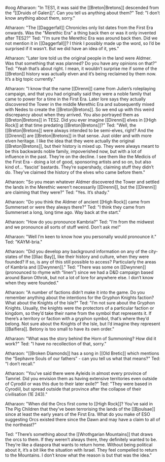 #oog
Atharaon:
"In TES1, it was said the [[Breton|Bretons]] descended from the “[[Druids of Galen]]”. Can you tell us anything about them?"
Ted:
"I don’t know anything about them, sorry."

Atharaon:
"The [[Daggerfall]] Chronicles only list dates from the First Era onwards. Was the "Merethic Era" a thing back then or was it only invented after TES2?"
Ted:
"I’m sure the Merethic Era was around back then. Did we not mention it in [[Daggerfall]]? I think I possibly made up the word, so I’d be surprised if it wasn’t. But we did have an idea of it, yes."

Atharaon:
"Later lore told us the original people in the land were Aldmer. Was that something that was planned? Do you have any opinions on that?"
Ted:
"Yeah that’s about right. I mean, it wouldn’t surprise me if some of the [[Breton]] history was actually elven and it’s being reclaimed by them now. It’s a big topic currently."

Atharaon:
"I know that the name [[Direnni]] came from Julien’s roleplaying campaign, and that you had originally said they were a noble family that came to power for a time in the First Era. Later lore says they actually discovered the Tower in the middle Merethic Era and subsequently mixed with Nedes to create the [[Breton|Bretons]]. So we end up with this weird discrepancy about when they arrived. You also portrayed them as [[Breton|Bretons]] in TES2. Did you ever imagine [[Direnni]] elves in [[High Rock]] at that time predating [[Breton|Bretons]]?"
Ted:
"Well, the [[Breton|Bretons]] were always intended to be semi-elves, right? And the [[Direnni]] are [[Breton|Bretons]] in that sense. Just older and with more elven heritage. I like the idea that they were actually the original [[Breton|Bretons]], but their history is mixed up. They were always meant to be this backwards noble family, impoverished now, but with a lot of influence in the past. They’re on the decline. I see them like the Medicis of the First Era - doing a lot of good, sponsoring artists and so on, but also kind of… ‘fascist’ bastards. They’re supershady, claiming stuff they didn’t do. They’ve claimed the history of the elves who came before them."

Atharaon:
"So you mean whatever Aldmer discovered the Tower and settled the lands in the Merethic weren’t necessarily [[Direnni]], but the [[Direnni]] are claiming that they were?"
Ted:
"Yes. It’s shady."

Atharaon:
"Do you think the Aldmer of ancient [[High Rock]] came from Summerset or were they always there?"
Ted:
"I think they came from Summerset a long, long time ago. Way back at the start."

Atharaon:
"How do you pronounce Kambria?"
Ted:
"I’m from the midwest and we pronounce all sorts of stuff weird. Don’t ask me!"

Atharaon:
"Well I’m keen to know how you personally would pronounce it."
Ted:
"KAYM-bria."

Atharaon:
"Did you develop any background information on any of the city-states of the [[Iliac Bay]], like their history and culture, when they were founded? If so, is any of this still possible to access? Particularly the areas of Kambria and [[Dwynnen]]."
Ted:
"There was some on [[Dwynnen]] (pronounced to rhyme with “linen”) since we had a D&D campaign based around Baron Othrok, but not a lot of lore for anywhere else. I don’t know when they were founded."

Atharaon:
"A number of factions didn’t make it into the game. Do you remember anything about the intentions for the Gryphon Knights faction? What about the Knights of the Isle?"
Ted:
"I’m not sure about the Gryphon Knights. Usually, the knights were the protectors of a particular faction or kingdom, so they’d take their name from the symbol that represents it. If there’s a territory or faction with a gryphon symbol, that’s where they’d belong. Not sure about the Knights of the Isle, but I’d imagine they represent [[Balfiera]]. Betony is too small to have its own order."

Atharaon:
"What was the story behind the Horn of Summoning? How did it work?"
Ted:
"I have no recollection of that, sorry."

Atharaon:
"[[Broken Diamonds]] has a song in [[Old Bretic]] which mentions the “Sephavre Souls of our fathers” - can you tell us what that means?"
Ted:
"I don’t recall."

Atharaon:
"You’ve said there were Ayleids in almost every province of Tamriel. Did you envision them as having extensive territories even outside of Cyrodiil or was this due to their later exile?"
Ted:
"They were based in Cyrodiil, but spread outside that province after the collapse of their civilisation (1E 243)."

Atharaon:
"When did the Orcs first come to [[High Rock]]? You’ve said in The Pig Children that they’ve been terrorising the lands of the [[Bjoulsae]] since at least the early years of the First Era. What do you make of ESO suggesting Orcs existed there since the Dawn and may have a claim to all of the northeast?"

Ted:
"There’s something about the [[Wrothgarian Mountains]] that draws the orcs to them. If they weren’t always there, they definitely wanted to be. They’re like a diaspora that wants to return home. Without being political about it, it’s a bit like the situation with Israel. They feel compelled to return to the Mountains. I don’t know what the reason is but that was the idea."